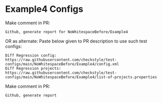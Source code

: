 # Example4 Configs
Make comment in PR:
```
Github, generate report for NoWhitespaceBefore/Example4
```
OR as alternate:
Paste below given to PR description to use such test configs:
```
Diff Regression config: https://raw.githubusercontent.com/checkstyle/test-configs/main/NoWhitespaceBefore/Example4/config.xml
Diff Regression projects: https://raw.githubusercontent.com/checkstyle/test-configs/main/NoWhitespaceBefore/Example4/list-of-projects.properties
```
Make comment in PR:
```
Github, generate report
```
